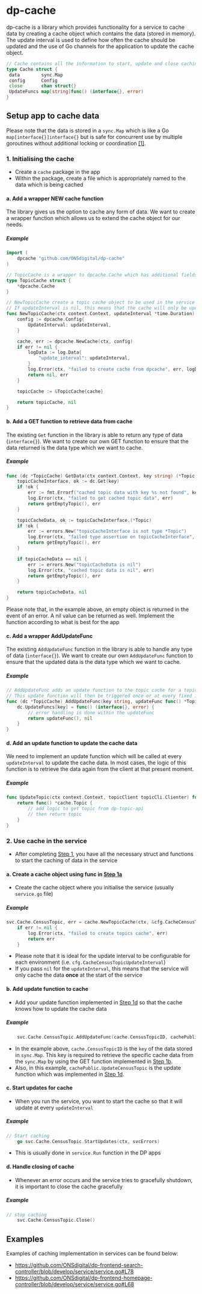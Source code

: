 # dp-cache

dp-cache is a library which provides functionality for a service to cache data by creating a cache object which contains the data (stored in memory). The update interval is used to define how often the cache should be updated and the use of Go channels for the application to update the cache object.

```go
// Cache contains all the information to start, update and close caching data
type Cache struct {
 data        sync.Map
 config      Config
 close       chan struct{}
 UpdateFuncs map[string]func() (interface{}, error)
}
```

## Setup app to cache data

Please note that the data is stored in a `sync.Map` which is like a Go `map[interface{}]interface{}` but is safe for concurrent use by multiple goroutines without additional locking or coordination [[1]][golang-sync-map].

### 1. Initialising the cache

- Create a `cache` package in the app
- Within the package, create a file which is appropriately named to the data which is being cached

#### a. Add a wrapper NEW cache function

The library gives us the option to cache any form of data. We want to create a wrapper function which allows us to extend the cache object for our needs.

##### Example

```go
import (
    dpcache "github.com/ONSdigital/dp-cache"
)
```

```go
// TopicCache is a wrapper to dpcache.Cache which has additional fields and methods specifically for caching topics
type TopicCache struct {
    *dpcache.Cache
}
```

```go
// NewTopicCache create a topic cache object to be used in the service which will update at every updateInterval
// If updateInterval is nil, this means that the cache will only be updated once at the start of the service
func NewTopicCache(ctx context.Context, updateInterval *time.Duration) (*TopicCache, error) {
    config := dpcache.Config{
        UpdateInterval: updateInterval,
    }

    cache, err := dpcache.NewCache(ctx, config)
    if err != nil {
        logData := log.Data{
            "update_interval": updateInterval,
        }
        log.Error(ctx, "failed to create cache from dpcache", err, logData)
        return nil, err
    }

    topicCache := &TopicCache{cache}

    return topicCache, nil
}
```

#### b. Add a GET function to retrieve data from cache

The existing `Get` function in the library is able to return any type of data (`interface{}`). We want to create our own GET function to ensure that the data returned is the data type which we want to cache.

##### Example

```go
func (dc *TopicCache) GetData(ctx context.Context, key string) (*Topic, error) {
    topicCacheInterface, ok := dc.Get(key)
    if !ok {
        err := fmt.Errorf("cached topic data with key %s not found", key)
        log.Error(ctx, "failed to get cached topic data", err)
        return getEmptyTopic(), err
    }

    topicCacheData, ok := topicCacheInterface.(*Topic)
    if !ok {
        err := errors.New("topicCacheInterface is not type *Topic")
        log.Error(ctx, "failed type assertion on topicCacheInterface", err)
        return getEmptyTopic(), err
    }

    if topicCacheData == nil {
        err := errors.New("topicCacheData is nil")
        log.Error(ctx, "cached topic data is nil", err)
        return getEmptyTopic(), err
    }

    return topicCacheData, nil
}
```

Please note that, in the example above, an empty object is returned in the event of an error. A nil value can be returned as well. Implement the function according to what is best for the app

#### c. Add a wrapper AddUpdateFunc

The existing `AddUpdateFunc` function in the library is able to handle any type of data (`interface{}`). We want to create our own `AddUpdateFunc` function to ensure that the updated data is the data type which we want to cache.

##### Example

```go
// AddUpdateFunc adds an update function to the topic cache for a topic with the `key` passed to the function
// This update function will then be triggered once or at every fixed interval as per the prior setup of the TopicCache
func (dc *TopicCache) AddUpdateFunc(key string, updateFunc func() *Topic) {
    dc.UpdateFuncs[key] = func() (interface{}, error) {
        // error handling is done within the updateFunc
        return updateFunc(), nil
    }
}
```

#### d. Add an update function to update the cache data

We need to implement an update function which will be called at every `updateInterval` to update the cache data. In most cases, the logic of this function is to retrieve the data again from the client at that present moment.

##### Example

```go
func UpdateTopic(ctx context.Context, topicClient topicCli.Clienter) func() *cache.Topic {
    return func() *cache.Topic {
        // add logic to get topic from dp-topic-api
        // then return topic
    }
}
```

### 2. Use cache in the service

- After completing [Step 1](#1-initialising-the-cache), you have all the necessary struct and functions to start the caching of data in the service

#### a. Create a cache object using func in [Step 1a](#a-add-a-wrapper-new-cache-function)

- Create the cache object where you initialise the service (usually `service.go` file)

##### Example

```go
svc.Cache.CensusTopic, err = cache.NewTopicCache(ctx, &cfg.CacheCensusTopicUpdateInterval)
    if err != nil {
        log.Error(ctx, "failed to create topics cache", err)
        return err
    }
```

- Please note that it is ideal for the update interval to be configurable for each environment (i.e. `cfg.CacheCensusTopicUpdateInterval`)
- If you pass `nil` for the `updateInterval`, this means that the service will only cache the data **once** at the start of the service

#### b. Add update function to cache

- Add your update function implemented in [Step 1d](#d-add-an-update-function-to-update-the-cache-data) so that the cache knows how to update the cache data

##### Example

```go
    svc.Cache.CensusTopic.AddUpdateFunc(cache.CensusTopicID, cachePublic.UpdateCensusTopic(ctx, clients.Topic))
```

- In the example above, `cache.CensusTopicID` is the `key` of the data stored in `sync.Map`. This key is required to retrieve the specific cache data from the `sync.Map` by using the GET function implemented in [Step 1b](#b-add-a-get-function-to-retrieve-data-from-cache).
- Also, in this example, `cachePublic.UpdateCensusTopic` is the update function which was implemented in [Step 1d](#d-add-an-update-function-to-update-the-cache-data).

#### c. Start updates for cache

- When you run the service, you want to start the cache so that it will update at every `updateInterval`

##### Example

```go
// Start caching
    go svc.Cache.CensusTopic.StartUpdates(ctx, svcErrors)
```

- This is usually done in `service.Run` function in the DP apps

#### d. Handle closing of cache

- Whenever an error occurs and the service tries to gracefully shutdown, it is important to close the cache gracefully

##### Example

```go
// stop caching
    svc.Cache.CensusTopic.Close()
```

## Examples

Examples of caching implementation in services can be found below:

- <https://github.com/ONSdigital/dp-frontend-search-controller/blob/develop/service/service.go#L78>
- <https://github.com/ONSdigital/dp-frontend-homepage-controller/blob/develop/service/service.go#L68>

[//]: # (Reference Links and Images)
   [golang-sync-map]: <https://pkg.go.dev/sync#Map>
